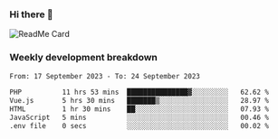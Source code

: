 ### Hi there 👋

<!--
**itzcy/itzcy** is a ✨ _special_ ✨ repository because its `README.md` (this file) appears on your GitHub profile.

Here are some ideas to get you started:

- 🔭 I’m currently working on ...
- 🌱 I’m currently learning ...
- 👯 I’m looking to collaborate on ...
- 🤔 I’m looking for help with ...
- 💬 Ask me about ...
- 📫 How to reach me: ...
- 😄 Pronouns: ...
- ⚡ Fun fact: ...
-->
![ReadMe Card](https://github-readme-stats.vercel.app/api?username=itzcy&show_icons=true&title_color=2d3198&icon_color=797cb8&text_color=24292e&bg_color=f6f8fa)

### Weekly development breakdown
<!--START_SECTION:waka-->

```txt
From: 17 September 2023 - To: 24 September 2023

PHP          11 hrs 53 mins  ███████████████▓░░░░░░░░░   62.62 %
Vue.js       5 hrs 30 mins   ███████▒░░░░░░░░░░░░░░░░░   28.97 %
HTML         1 hr 30 mins    ██░░░░░░░░░░░░░░░░░░░░░░░   07.93 %
JavaScript   5 mins          ░░░░░░░░░░░░░░░░░░░░░░░░░   00.46 %
.env file    0 secs          ░░░░░░░░░░░░░░░░░░░░░░░░░   00.02 %
```

<!--END_SECTION:waka-->
